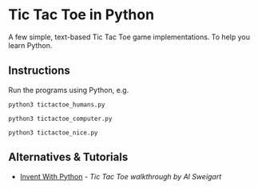 Tic Tac Toe in Python
=====================

A few simple, text-based Tic Tac Toe game implementations. To help you learn Python.

Instructions
------------

Run the programs using Python, e.g.
```
python3 tictactoe_humans.py
```
```
python3 tictactoe_computer.py
```
```
python3 tictactoe_nice.py
```

Alternatives & Tutorials
------------------------

- [Invent With Python](https://inventwithpython.com/chapter10.html) - _Tic Tac Toe walkthrough by Al Sweigart_
